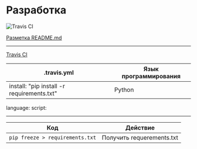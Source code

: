 # Разработка
![Travis CI](https://travis-ci.org/kosyachniy/dev.svg?branch=master)

[Разметка README.md](http://coddism.com/zametki/razmetka_readmemd_v_github)

-----

[Travis CI](https://travis-ci.org/kosyachniy/dev/)

.travis.yml | Язык программирования
---|---
install: "pip install -r requirements.txt" | Python

language: 
script: 

-----

Код | Действие
---|---
``` pip freeze > requirements.txt ``` | Получить requerements.txt

